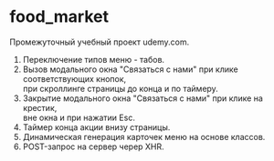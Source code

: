 # food_market
Промежуточный учебный проект udemy.com.  
1. Переключение типов меню - табов.  
2. Вызов модального окна "Связаться с нами" при клике соответствующих кнопок,\
при скроллинге страницы до конца и по таймеру.  
3. Закрытие модального окна "Связаться с нами" при клике на крестик,\
вне окна и при нажатии Esc.  
4. Таймер конца акции внизу страницы.  
5. Динамическая генерация карточек меню на основе классов.  
6. POST-запрос на сервер череp XHR.  
